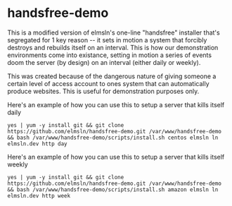 # handsfree-demo
This is a modified version of elmsln's one-line "handsfree" installer that's segregated for 1 key reason -- it sets in motion a system that forcibly destroys and rebuilds itself on an interval. This is how our demonstration environments come into existance, setting in motion a series of events doom the server (by design) on an interval (either daily or weekly).

This was created because of the dangerous nature of giving someone a certain level of access account to ones system that can automatically produce websites. This is useful for demonstration purposes only.

Here's an example of how you can use this to setup a server that kills itself daily
```
yes | yum -y install git && git clone https://github.com/elmsln/handsfree-demo.git /var/www/handsfree-demo && bash /var/www/handsfree-demo/scripts/install.sh centos elmsln ln elmsln.dev http day
```

Here's an example of how you can use this to setup a server that kills itself weekly
```
yes | yum -y install git && git clone https://github.com/elmsln/handsfree-demo.git /var/www/handsfree-demo && bash /var/www/handsfree-demo/scripts/install.sh amazon elmsln ln elmsln.dev http week
```